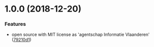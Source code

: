 # 1.0.0 (2018-12-20)


### Features

* open source with MIT license as 'agentschap Informatie Vlaanderen' ([79210d1](https://github.com/informatievlaanderen/infrastructure-tests/commit/79210d1))
